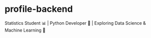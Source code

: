 # profile-backend
Statistics Student 📊 | Python Developer 🐍 | Exploring Data Science &amp; Machine Learning 🚀
